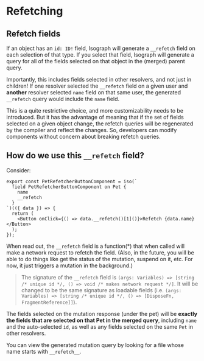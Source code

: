 # Refetching

## Refetch fields

If an object has an `id: ID!` field, Isograph will generate a `__refetch` field on each selection of that type. If you select that field, Isograph will generate a query for all of the fields selected on that object in the (merged) parent query.

Importantly, this includes fields selected in other resolvers, and not just in children! If one resolver selected the `__refetch` field on a given user and **another** resolver selected `name` field on that same user, the generated `__refetch` query would include the `name` field.

This is a quite restrictive choice, and more customizability needs to be introduced. But it has the advantage of meaning that if the set of fields selected on a given object change, the refetch queries will be regenerated by the compiler and reflect the changes. So, developers can modify components without concern about breaking refetch queries.

## How do we use this `__refetch` field?

Consider:

```tsx
export const PetRefetcherButtonComponent = iso(`
  field PetRefetcherButtonComponent on Pet {
    name
    __refetch
  }
`)(({ data }) => {
  return (
    <Button onClick={() => data.__refetch()[1]()}>Refetch {data.name}</Button>
  );
});
```

When read out, the `__refetch` field is a function(\*) that when called will make a network request to refetch the field. (Also, in the future, you will be able to do things like get the status of the mutation, suspend on it, etc. For now, it just triggers a mutation in the background.)

> The signature of the `__refetch` field is `(args: Variables) => [string /* unique id */, () => void /* makes network request */]`. It will be changed to be the same signature as loadable fields (i.e. `(args: Variables) => [string /* unique id */, () => [DisposeFn, FragmentReference]]`).

The fields selected on the mutation response (under the pet) will be **exactly the fields that are selected on that Pet in the merged query**, including `name` and the auto-selected `id`, as well as any fields selected on the same `Pet` in other resolvers.

You can view the generated mutation query by looking for a file whose name starts with `__refetch__`.
